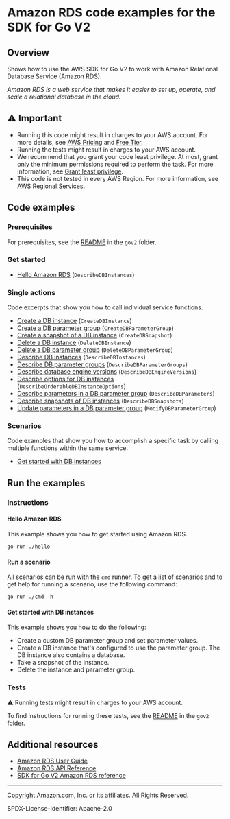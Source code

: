 # Amazon RDS code examples for the SDK for Go V2

## Overview

Shows how to use the AWS SDK for Go V2 to work with Amazon Relational Database Service (Amazon RDS).

<!--custom.overview.start-->
<!--custom.overview.end-->

_Amazon RDS is a web service that makes it easier to set up, operate, and scale a relational database in the cloud._

## ⚠ Important

* Running this code might result in charges to your AWS account. For more details, see [AWS Pricing](https://aws.amazon.com/pricing/) and [Free Tier](https://aws.amazon.com/free/).
* Running the tests might result in charges to your AWS account.
* We recommend that you grant your code least privilege. At most, grant only the minimum permissions required to perform the task. For more information, see [Grant least privilege](https://docs.aws.amazon.com/IAM/latest/UserGuide/best-practices.html#grant-least-privilege).
* This code is not tested in every AWS Region. For more information, see [AWS Regional Services](https://aws.amazon.com/about-aws/global-infrastructure/regional-product-services).

<!--custom.important.start-->
<!--custom.important.end-->

## Code examples

### Prerequisites

For prerequisites, see the [README](../README.md#Prerequisites) in the `gov2` folder.


<!--custom.prerequisites.start-->
<!--custom.prerequisites.end-->

### Get started

- [Hello Amazon RDS](hello/hello.go#L4) (`DescribeDBInstances`)


### Single actions

Code excerpts that show you how to call individual service functions.

- [Create a DB instance](actions/instances.go#L175) (`CreateDBInstance`)
- [Create a DB parameter group](actions/instances.go#L49) (`CreateDBParameterGroup`)
- [Create a snapshot of a DB instance](actions/instances.go#L138) (`CreateDBSnapshot`)
- [Delete a DB instance](actions/instances.go#L229) (`DeleteDBInstance`)
- [Delete a DB parameter group](actions/instances.go#L73) (`DeleteDBParameterGroup`)
- [Describe DB instances](actions/instances.go#L204) (`DescribeDBInstances`)
- [Describe DB parameter groups](actions/instances.go#L24) (`DescribeDBParameterGroups`)
- [Describe database engine versions](actions/instances.go#L248) (`DescribeDBEngineVersions`)
- [Describe options for DB instances](actions/instances.go#L269) (`DescribeOrderableDBInstanceOptions`)
- [Describe parameters in a DB parameter group](actions/instances.go#L91) (`DescribeDBParameters`)
- [Describe snapshots of DB instances](actions/instances.go#L157) (`DescribeDBSnapshots`)
- [Update parameters in a DB parameter group](actions/instances.go#L119) (`ModifyDBParameterGroup`)

### Scenarios

Code examples that show you how to accomplish a specific task by calling multiple
functions within the same service.

- [Get started with DB instances](scenarios/get_started_instances.go)


<!--custom.examples.start-->
<!--custom.examples.end-->

## Run the examples

### Instructions


<!--custom.instructions.start-->
<!--custom.instructions.end-->

#### Hello Amazon RDS

This example shows you how to get started using Amazon RDS.

```
go run ./hello
```

#### Run a scenario

All scenarios can be run with the `cmd` runner. To get a list of scenarios
and to get help for running a scenario, use the following command:

```
go run ./cmd -h
```

#### Get started with DB instances

This example shows you how to do the following:

- Create a custom DB parameter group and set parameter values.
- Create a DB instance that's configured to use the parameter group. The DB instance also contains a database.
- Take a snapshot of the instance.
- Delete the instance and parameter group.

<!--custom.scenario_prereqs.rds_Scenario_GetStartedInstances.start-->
<!--custom.scenario_prereqs.rds_Scenario_GetStartedInstances.end-->


<!--custom.scenarios.rds_Scenario_GetStartedInstances.start-->
<!--custom.scenarios.rds_Scenario_GetStartedInstances.end-->

### Tests

⚠ Running tests might result in charges to your AWS account.


To find instructions for running these tests, see the [README](../README.md#Tests)
in the `gov2` folder.



<!--custom.tests.start-->
<!--custom.tests.end-->

## Additional resources

- [Amazon RDS User Guide](https://docs.aws.amazon.com/AmazonRDS/latest/UserGuide/Welcome.html)
- [Amazon RDS API Reference](https://docs.aws.amazon.com/AmazonRDS/latest/APIReference/Welcome.html)
- [SDK for Go V2 Amazon RDS reference](https://pkg.go.dev/github.com/aws/aws-sdk-go-v2/service/rds)

<!--custom.resources.start-->
<!--custom.resources.end-->

---

Copyright Amazon.com, Inc. or its affiliates. All Rights Reserved.

SPDX-License-Identifier: Apache-2.0
